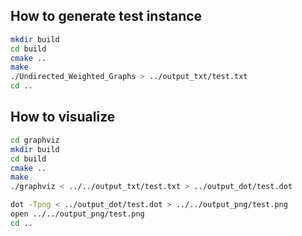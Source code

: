 ## How to generate test instance

```bash
mkdir build
cd build
cmake ..
make 
./Undirected_Weighted_Graphs > ../output_txt/test.txt
cd ..
```

## How to visualize

```bash
cd graphviz
mkdir build
cd build
cmake ..
make
./graphviz < ../../output_txt/test.txt > ../output_dot/test.dot

dot -Tpng < ../output_dot/test.dot > ../../output_png/test.png 
open ../../output_png/test.png
cd ..
```

